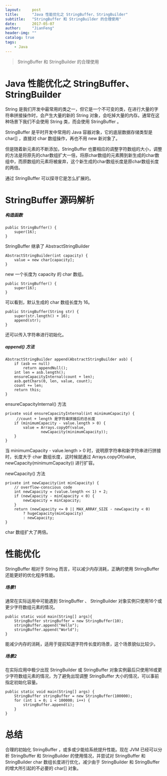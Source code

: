 ```yaml
---
layout:     post
title:      "Java 性能优化之 StringBuffer、StringBuilder"
subtitle:   "StringBuffer 和 StringBuilder 的合理使用"
date:       2017-05-07
author:     "JianFeng"
header-img: ""
catalog: true
tags:
    - Java
---
```


> StringBuffer 和 StringBuilder 的合理使用

# Java 性能优化之 StringBuffer、StringBuilder
String 是我们开发中最常用的类之一，但它是一个不可变的类，在进行大量的字符串拼接操作时，会产生大量的新的 String 对象，会吃掉大量的内存。通常在这种场景下我们不会使用 String 类，而会使用 StringBuffer 。

StringBuffer 是平时开发中常用的 Java 容器对象，它的底层数据存储类型是 char[] ，直接对 char 数组操作，再也不用 new 新对象了。

但是随着新元素的不断添加，StringBuffer 也要相应的调整字符数组的大小，调整的方法是将原先的char数组扩大一倍，将原char数组的元素腾到新生成的char数组中，而原数组的元素将被废弃，这个新生成的char数组长度是原char数组长度的两倍。

通过 StringBuffer 可以探寻它是怎么扩展的。

# StringBuffer 源码解析

##### 构造函数

	public StringBuffer() {
        super(16);
    }
    
StringBuffer 继承了 AbstractStringBuilder

    AbstractStringBuilder(int capacity) {
        value = new char[capacity];
    }
    
new 一个长度为 capacity 的 char 数组。


    public StringBuffer() {
        super(16);
    }
    
可以看到，默认生成的 char 数组长度为 16。

    public StringBuffer(String str) {
        super(str.length() + 16);
        append(str);
    }
    
还可以传入字符串进行初始化。

##### append() 方法

    AbstractStringBuilder append(AbstractStringBuilder asb) {
        if (asb == null)
            return appendNull();
        int len = asb.length();
        ensureCapacityInternal(count + len);
        asb.getChars(0, len, value, count);
        count += len;
        return this;
    }
    
ensureCapacityInternal() 方法

    private void ensureCapacityInternal(int minimumCapacity) {
    	 //count + length 是字符串拼接后的总长度
        if (minimumCapacity - value.length > 0) {
            value = Arrays.copyOf(value,
                    newCapacity(minimumCapacity));
        }
    }

当 minimumCapacity - value.length > 0 时，说明原字符串和新字符串进行拼接时，长度大于 char 数组长度，这时候就通过 Arrays.copyOf(value, newCapacity(minimumCapacity)) 进行扩容。

newCapacity() 方法

    private int newCapacity(int minCapacity) {
        // overflow-conscious code
        int newCapacity = (value.length << 1) + 2;
        if (newCapacity - minCapacity < 0) {
            newCapacity = minCapacity;
        }
        return (newCapacity <= 0 || MAX_ARRAY_SIZE - newCapacity < 0)
            ? hugeCapacity(minCapacity)
            : newCapacity;
    }
    
char 数组扩大了两倍。


# 性能优化
StringBuffer 相对于 String 而言，可以减少内存消耗，正确的使用 StringBuffer 还能更好的优化程序性能。


##### 场景1
通常在实际运用中可能遇到 StringBuffer 、 StringBuilder 对象实例只使用16个或更少字符数组元素的情况。

    public static void main(String[] args){
        StringBuffer stringBuffer = new StringBuffer(10);
        stringBuffer.append("Hello");
        stringBuffer.append("World");
    }

能减少内存的消耗，适用于提前知道字符传长度的场景，这个场景貌似比较少。

##### 场景2

在实际应用中极少出现 StringBuilder 或 StringBuffer 对象实例最后只使用16或更少字符数组元素的情况，为了避免出现调整 StringBuffer 大小的情况，可以事前指定初始化容量。

    public static void main(String[] args) {
        StringBuffer stringBuffer = new StringBuffer(100000);
        for (int i = 0; i < 100000; i++) {
            stringBuffer.append(i);
        }
    }
   
# 总结
合理的初始化 StringBuffer ，或多或少能给系统提升性能。现在 JVM 已经可以分析 StringBuffer 和 StringBuilder 的使用情况，并尝试对 StringBuffer 和 StringBuilder char 数组长度进行优化，减少由于 StringBuilder 和 StringBuffer 的增大所引起的不必要的 char[] 对象。










